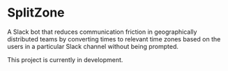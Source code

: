 # SplitZone
A Slack bot that reduces communication friction in geographically distributed teams by converting times to relevant time zones based on the users in a particular Slack channel without being prompted.  

This project is currently in development. 
